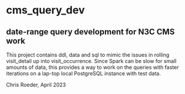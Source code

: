 # cms_query_dev
## date-range query development for N3C CMS work

This project contains ddl, data and sql to mimic the issues in rolling visit_detail up
into visit_occurrence. Since Spark can be slow for small amounts of data, this provides
a way to work on the queries with faster iterations on a lap-top local PostgreSQL instance
with test data.

Chris Roeder, April 2023

